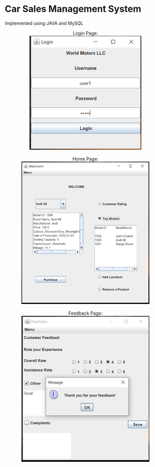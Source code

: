 # Car Sales Management System

<p align = "left"> Implemented using JAVA and MySQL </p>

 <p align = "center">
 Login Page: <br>
  <img src="https://github.com/Shreyaaa03/Car-Sales-Management-System/blob/master/Login.PNG" width="350"  title="Car Sales Management System">
 <br><br>
 Home Page: <br>
 <img src="https://github.com/Shreyaaa03/Car-Sales-Management-System/blob/master/Showroom%201.PNG" width="400" title="Car Sales Management System">
 <br><br>
 Feedback Page: <br>
 <img src="https://github.com/Shreyaaa03/Car-Sales-Management-System/blob/master/Feedback.PNG" width = "400" title = "Car Sales Management System">
</p>
